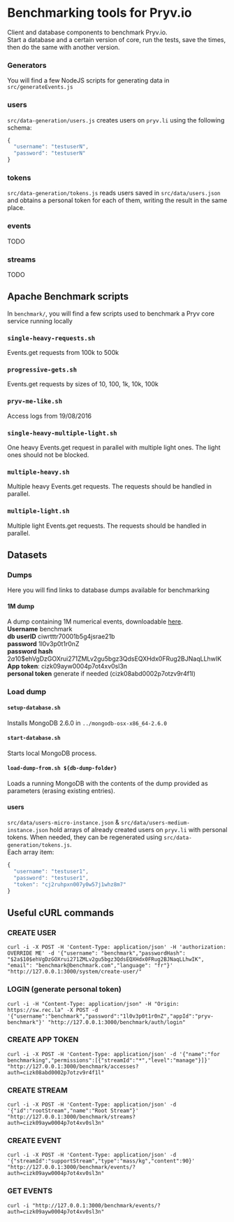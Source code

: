 # Benchmarking tools for Pryv.io

Client and database components to benchmark Pryv.io.  
Start a database and a certain version of core, run the tests, save the times, then do the same with another version.


### Generators

You will find a few NodeJS scripts for generating data in `src/generateEvents.js`


### users

`src/data-generation/users.js` creates users on `pryv.li` using the following schema:
```javascript
{
  "username": "testuserN",
  "password": "testuserN"
}
```


### tokens

`src/data-generation/tokens.js` reads users saved in `src/data/users.json` and obtains a personal token for each of them, writing the result in the same place.


### events

TODO


### streams

TODO


## Apache Benchmark scripts

In `benchmark/`, you will find a few scripts used to benchmark a Pryv core service running locally


### `single-heavy-requests.sh`

Events.get requests from 100k to 500k


### `progressive-gets.sh`

Events.get requests by sizes of 10, 100, 1k, 10k, 100k


### `pryv-me-like.sh`

Access logs from 19/08/2016


### `single-heavy-multiple-light.sh`

One heavy Events.get request in parallel with multiple light ones. The light ones should not be blocked.


### `multiple-heavy.sh`

Multiple heavy Events.get requests. The requests should be handled in parallel.


### `multiple-light.sh`

Multiple light Events.get requests. The requests should be handled in parallel.


## Datasets

### Dumps

Here you will find links to database dumps available for benchmarking


#### 1M dump

A dump containing 1M numerical events, downloadable [here](https://drive.google.com/open?id=0B6hiVSUep65USi16cnRSZTQ2bFU).  
**Username** benchmark  
**db userID** ciwrtttr70001b5g4jsrae21b  
**password** 1l0v3p0t1r0nZ  
**password hash** $2a$10$ehVgDzGOXrui271ZMLv2gu5bgz3QdsEQXHdx0FRug2BJNaqLLhwIK  
**App token**: cizk09ayw0004p7ot4xv0sl3n  
**personal token** generate if needed (cizk08abd0002p7otzv9r4f1l)


### Load dump

#### `setup-database.sh`

Installs MongoDB 2.6.0 in `../mongodb-osx-x86_64-2.6.0`


#### `start-database.sh`

Starts local MongoDB process.


#### `load-dump-from.sh ${db-dump-folder}`

Loads a running MongoDB with the contents of the dump provided as parameters (erasing existing entries).
  
  
#### users

`src/data/users-micro-instance.json` & `src/data/users-medium-instance.json` hold arrays of already created users on `pryv.li` with personal tokens. When needed, they can be regenerated using `src/data-generation/tokens.js`.  
Each array item:  
```javascript
{
  "username": "testuser1",
  "password": "testuser1",
  "token": "cj2ruhpxn007y0w57j1whz8m7"
}
```


## Useful cURL commands

### CREATE USER

`curl -i -X POST -H 'Content-Type: application/json' -H 'authorization: OVERRIDE ME' -d '{"username": "benchmark","passwordHash": "$2a$10$ehVgDzGOXrui271ZMLv2gu5bgz3QdsEQXHdx0FRug2BJNaqLLhwIK", "email": "benchmark@benchmark.com","language": "fr"}' "http://127.0.0.1:3000/system/create-user/"`


### LOGIN (generate personal token)

`curl -i -H "Content-Type: application/json" -H "Origin: https://sw.rec.la" -X POST -d '{"username":"benchmark","password":"1l0v3p0t1r0nZ","appId":"pryv-benchmark"}' "http://127.0.0.1:3000/benchmark/auth/login"`


### CREATE APP TOKEN

`curl -i -X POST -H 'Content-Type: application/json' -d '{"name":"for benchmarking","permissions":[{"streamId":"*","level":"manage"}]}' "http://127.0.0.1:3000/benchmark/accesses?auth=cizk08abd0002p7otzv9r4f1l"`


### CREATE STREAM

`curl -i -X POST -H 'Content-Type: application/json' -d '{"id":"rootStream","name":"Root Stream"}' "http://127.0.0.1:3000/benchmark/streams?auth=cizk09ayw0004p7ot4xv0sl3n"`


### CREATE EVENT

`curl -i -X POST -H 'Content-Type: application/json' -d '{"streamId":"supportStream","type":"mass/kg","content":90}' "http://127.0.0.1:3000/benchmark/events/?auth=cizk09ayw0004p7ot4xv0sl3n"`


### GET EVENTS

`curl -i "http://127.0.0.1:3000/benchmark/events/?auth=cizk09ayw0004p7ot4xv0sl3n"`

